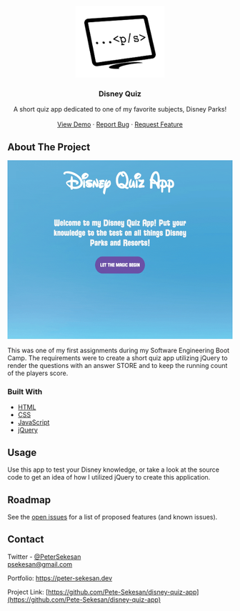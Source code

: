 <!-- PROJECT LOGO -->
<br />
<p align="center">
  <a href="https://github.com/Pete-Sekesan">
    <img src="images/readme-images/Logo-03.png" alt="Logo" width="200" height="160">
  </a>

  <h3 align="center">Disney Quiz</h3>

  <p align="center">
    A short quiz app dedicated to one of my favorite subjects, Disney Parks!
    <br />
    <br />
    <a href="https://pete-sekesan.github.io/disney-quiz-app/">View Demo</a>
    ·
    <a href="https://github.com/Pete-Sekesan/disney-quiz-app/issues">Report Bug</a>
    ·
    <a href="https://github.com/Pete-Sekesan/disney-quiz-app/issues">Request Feature</a>
  </p>
</p>

<!-- ABOUT THE PROJECT -->

## About The Project

[<img src="images/readme-images/disney-quiz-demo.gif" alt="Logo" width="600" height="400">](https://pete-sekesan.github.io/disney-quiz-app/)

This was one of my first assignments during my Software Engineering Boot Camp. The requirements were to create a short quiz app utilizing jQuery to render the questions with an answer STORE and to keep the running count of the players score.

### Built With

- [HTML](https://developer.mozilla.org/en-US/docs/Web/HTML)
- [CSS](https://developer.mozilla.org/en-US/docs/Web/CSS)
- [JavaScript](https://www.javascript.com/)
- [jQuery](https://jquery.com/)

<!-- USAGE EXAMPLES -->

## Usage

Use this app to test your Disney knowledge, or take a look at the source code to get an idea of how I utilized jQuery to create this application.

<!-- ROADMAP -->

## Roadmap

See the [open issues](https://github.com/Pete-Sekesan/disney-quiz-app/issues) for a list of proposed features (and known issues).

## Contact

Twitter - [@PeterSekesan](https://twitter.com/PeterSekesan)  
psekesan@gmail.com

Portfolio: https://peter-sekesan.dev

Project Link: [https://github.com/Pete-Sekesan/disney-quiz-app](https://github.com/Pete-Sekesan/disney-quiz-app)
